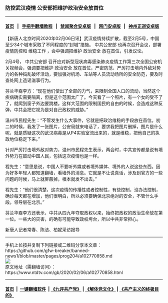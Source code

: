 ### 防控武汉疫情 公安部把维护政治安全放首位
------------------------

#### [首页](https://github.com/gfw-breaker/banned-news1/blob/master/README.md) &nbsp;&nbsp;|&nbsp;&nbsp; [手把手翻墙教程](https://github.com/gfw-breaker/guides/wiki) &nbsp;&nbsp;|&nbsp;&nbsp; [禁闻聚合安卓版](https://github.com/gfw-breaker/bn-android) &nbsp;&nbsp;|&nbsp;&nbsp; [网门安卓版](https://github.com/oGate2/oGate) &nbsp;&nbsp;|&nbsp;&nbsp; [神州正道安卓版](https://github.com/SzzdOgate/update) 



<div><div class="post_content" itemprop="articleBody">
 <p>
  【新唐人北京时间2020年02月06日讯】武汉疫情持续扩散，截至2月5号，中国至少34个城市采取了不同程度的“封城”措施。
  <ok href="https://www.ntdtv.com/gb/中共公安部.htm">
   中共公安部
  </ok>
  也再次召开会议，部署疫情防控和
  <ok href="https://www.ntdtv.com/gb/维稳工作.htm">
   维稳工作
  </ok>
  ，会中强调把维护
  <ok href="https://www.ntdtv.com/gb/政治安全.htm">
   政治安全
  </ok>
  放在首位，引发议论。
 </p>
 <p>
  2月4号，
  <ok href="https://www.ntdtv.com/gb/中共公安部.htm">
   中共公安部
  </ok>
  召开应对新型冠状病毒感染肺炎疫情工作第三次全国公安机关视频会，强调要把维护
  <ok href="https://www.ntdtv.com/gb/政治安全.htm">
   政治安全
  </ok>
  放在首位，严密防范、严厉打击境内外敌对势力的各种捣乱破坏活动，要加强对机场、车站等人员流动场所的安全防范，要及时查处网上造谣滋事行为。
 </p>
 <p>
  芬兰华裔李方：“现在他们使出了全部的力气，来限制全国人口的流动，当然这个疾病确实需要隔离，但是这个范围太广了。今天看了一个照片，有一个女的受不了了，就爬到窗子外边要跳楼。这样大范围的限制国民的自由的时候，会造成这种反弹，中共会把它视为是对自己政权的威胁。”
 </p>
 <p>
  温州市民程先生：“不管发生什么大事件，它就是把政治维稳的手段放在首位。初二的时候，我发了一张图片，公安局就来电话了，要求我把图片删掉，图片是什么呢，就是质疑这次的武汉病毒是从P4实验室流出来的，就是维稳，把他自己的执政地位稳定下来。”
 </p>
 <p>
  针对严厉打击境外敌对势力，温州市民程先生表示，两会时，中共宣传都是说有境外势力在鼓动中国人民，包括这次疫情也是一样。
 </p>
 <p>
  程先生：“意思是说，中国人不要听外媒或者境外媒体、境外的人说这些东西。因为好多年轻人都知道翻墙，看墙外的消息。它就是不让说真话，涉及到官方的一些问题的时候，马上就屏蔽掉，根本就发不出去。”
 </p>
 <p>
  程先生：“他们很清楚，这次疫情的传播性或者控制性，有些控制，没办法控制，确诊每天都在增加，他们很明白，所以必须要确保北京绝对的安全，不管什么手段。领导层在北京。”
 </p>
 <p>
  芬兰华裔李方还表示，中共从四九年夺取政权以来，始终把政权的政治生命放在第一位。一些大的灾害，的确有可能导致政权垮台，所以中共非常担心。
 </p>
 <p>
  新唐人记者常春、陈洁、柏妮采访报导
 </p>
 <p>
 </p>
 <div class="single_ad">
 </div>
</div>
</div>
<hr/>
手机上长按并复制下列链接或二维码分享本文章：<br/>
https://github.com/gfw-breaker/banned-news1/blob/master/pages/prog204/a102770858.md <br/>
<a href='https://github.com/gfw-breaker/banned-news1/blob/master/pages/prog204/a102770858.md'><img src='https://github.com/gfw-breaker/banned-news1/blob/master/pages/prog204/a102770858.md.png'/></a> <br/>
原文地址（需翻墙访问）：https://www.ntdtv.com/gb/2020/02/06/a102770858.html


------------------------
#### [首页](https://github.com/gfw-breaker/banned-news1/blob/master/README.md) &nbsp;|&nbsp; [一键翻墙软件](https://github.com/gfw-breaker/nogfw/blob/master/README.md) &nbsp;| [《九评共产党》](https://github.com/gfw-breaker/9ping.md/blob/master/README.md#九评之一评共产党是什么) | [《解体党文化》](https://github.com/gfw-breaker/jtdwh.md/blob/master/README.md) | [《共产主义的终极目的》](https://github.com/gfw-breaker/gczydzjmd.md/blob/master/README.md)


<img src='http://gfw-breaker.win/banned-news/pages/prog204/a102770858.md' width='0px' height='0px'/>